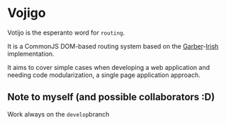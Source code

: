 # Vojigo

Votijo is the esperanto word for `routing`.

It is a CommonJS DOM-based routing system based on the [Garber](https://www.viget.com/articles/extending-paul-irishs-comprehensive-dom-ready-execution)-[Irish](https://www.paulirish.com/2009/markup-based-unobtrusive-comprehensive-dom-ready-execution/) implementation.

It aims to cover simple cases when developing a web application and needing code modularization, a single page application approach.

## Note to myself (and possible collaborators :D)

Work always on the `develop`branch